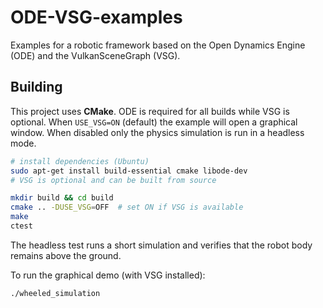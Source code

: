 # ODE-VSG-examples

Examples for a robotic framework based on the Open Dynamics Engine (ODE) and the VulkanSceneGraph (VSG).

## Building

This project uses **CMake**. ODE is required for all builds while VSG is optional.
When `USE_VSG=ON` (default) the example will open a graphical window. When disabled
only the physics simulation is run in a headless mode.

```bash
# install dependencies (Ubuntu)
sudo apt-get install build-essential cmake libode-dev
# VSG is optional and can be built from source
```

```bash
mkdir build && cd build
cmake .. -DUSE_VSG=OFF  # set ON if VSG is available
make
ctest
```

The headless test runs a short simulation and verifies that the robot body
remains above the ground.

To run the graphical demo (with VSG installed):

```bash
./wheeled_simulation
```

